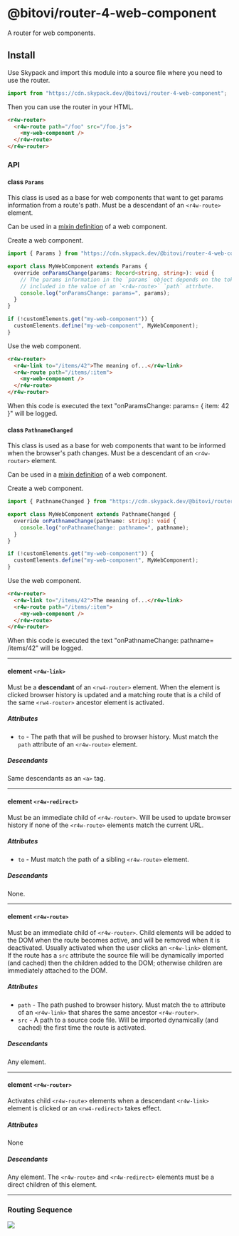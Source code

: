 # @bitovi/router-4-web-component

A router for web components.

## Install

Use Skypack and import this module into a source file where you need to use the router.

```ts
import from "https://cdn.skypack.dev/@bitovi/router-4-web-component";
```

Then you can use the router in your HTML.

```html
<r4w-router>
  <r4w-route path="/foo" src="/foo.js">
    <my-web-component />
  </r4w-route>
</r4w-router>
```

### API

#### class `Params`

This class is used as a base for web components that want to get params
information from a route's path. Must be a descendant of an `<r4w-route>`
element.

Can be used in a [mixin
definition](https://justinfagnani.com/2015/12/21/real-mixins-with-javascript-classes/)
of a web component.

Create a web component.

```ts
import { Params } from "https://cdn.skypack.dev/@bitovi/router-4-web-component";

export class MyWebComponent extends Params {
  override onParamsChange(params: Record<string, string>): void {
    // The params information in the `params` object depends on the tokens
    // included in the value of an `<r4w-route>` `path` attrbute.
    console.log("onParamsChange: params=", params);
  }
}

if (!customElements.get("my-web-component")) {
  customElements.define("my-web-component", MyWebComponent);
}
```

Use the web component.

```html
<r4w-router>
  <r4w-link to="/items/42">The meaning of...</r4w-link>
  <r4w-route path="/items/:item">
    <my-web-component />
  </r4w-route>
</r4w-router>
```

When this code is executed the text "onParamsChange: params= { item: 42 }" will
be logged.

#### class `PathnameChanged`

This class is used as a base for web components that want to be informed when
the browser's path changes. Must be a descendant of an `<r4w-router>` element.

Can be used in a [mixin
definition](https://justinfagnani.com/2015/12/21/real-mixins-with-javascript-classes/)
of a web component.

Create a web component.

```ts
import { PathnameChanged } from "https://cdn.skypack.dev/@bitovi/router-4-web-component";

export class MyWebComponent extends PathnameChanged {
  override onPathnameChange(pathname: string): void {
    console.log("onPathnameChange: pathname=", pathname);
  }
}

if (!customElements.get("my-web-component")) {
  customElements.define("my-web-component", MyWebComponent);
}
```

Use the web component.

```html
<r4w-router>
  <r4w-link to="/items/42">The meaning of...</r4w-link>
  <r4w-route path="/items/:item">
    <my-web-component />
  </r4w-route>
</r4w-router>
```

When this code is executed the text "onPathnameChange: pathname= /items/42" will
be logged.

---

#### element `<r4w-link>`

Must be a **descendant** of an `<rw4-router>` element. When the element is
clicked browser history is updated and a matching route that is a child of the
same `<rw4-router>` ancestor element is activated.

##### Attributes

- `to` - The path that will be pushed to browser history. Must match the `path`
  attribute of an `<r4w-route>` element.

##### Descendants

Same descendants as an `<a>` tag.

---

#### element `<r4w-redirect>`

Must be an immediate child of `<r4w-router>`. Will be used to update browser
history if none of the `<r4w-route>` elements match the current URL.

##### Attributes

- `to` - Must match the path of a sibling `<r4w-route>` element.

##### Descendants

None.

---

#### element `<r4w-route>`

Must be an immediate child of `<r4w-router>`. Child elements will be added to the DOM when
the route becomes active, and will be removed when it is deactivated. Usually
activated when the user clicks an `<r4w-link>` element. If the route has a `src`
attribute the source file will be dynamically imported (and cached) then the
children added to the DOM; otherwise children are immediately attached to the
DOM.

##### Attributes

- `path` - The path pushed to browser history. Must match the `to` attribute of
  an `<r4w-link>` that shares the same ancestor `<r4w-router>`.
- `src` - A path to a source code file. Will be imported dynamically (and
  cached) the first time the route is activated.

##### Descendants

Any element.

---

#### element `<r4w-router>`

Activates child `<r4w-route>` elements when a descendant `<r4w-link>` element
is clicked or an `<rw4-redirect>` takes effect.

##### Attributes

None

##### Descendants

Any element. The `<r4w-route>` and `<r4w-redirect>` elements must be a direct
children of this element.

---

### Routing Sequence

[![](https://mermaid.ink/img/pako:eNqFVEtT2zAQ_is7uhQySSCJE4OGyYkeemDaacul40NUa4M12FIqySmU4b-zsmznxZTb2vt5v4dWfmG5kcg4c_inRp3jrRIPVlSZBtgI61WuNkJ7KPUjCAc3Nvk7KpV-XB4DrKk92h4TH99HHYJOMHntvKkaUCxHuak2RqP2J1iHdhtZY5XpgNCGSExokGwO99SDvFT5o4OgPUCCn9FyGQFSuY3weQGrzt4It0S3iuOiF0LHggNuRVkL4jjF75N38C9raNqfHH3QvLtXcgXSoLv5beFiSZ9A1QgQ8L0BBGgdQNQqlH6IuLWx4AvhWxB4Q0PG8PlJ-XGUWhqzCWT2GfJClfI4585M470pOSXnvwlfnJ0HAGq5Z3oHIxtG3wWNAfcxVSQTpafj8kXjFXqbsfmeFoki92pL2UY5PWofZLGifOMTBdWwx4CwxIqCdrC2tEG-QLj9ehfnYOkwahkMgprB4CMt-0o6VDDUeykEqaiMrEvs-r3aMCeuJAdF22v92Sqwr8530HZ5RwfWHG266-f1x9GQt4LaG9K9bu9LmBLLEONaaTzL2PEFyljPv9vT7qvT60apXiyVA6V3Ye5HEc0Woj0E6PI_iWMvVSn_e3K00wfn1mZwEEZfHN01Dj9pG-MeolQWc9-u4m6vWrdsyCq0lVCS_n0vAZIx4q0wY5xKClDUJcWV6VeCitqbH886Z9zbGoes3kga1f4qGV8LWq4hoz8S4y_sifHpZDybJpNpOrlOp4v5YjofsmfGR7PZfJym6SxNpot0nl5NXofsnyE1fDJepMnlVTK_vEySq9nsetLM-9U0A-nrG4VT48M?type=png)](https://mermaid.live/edit#pako:eNqFVEtT2zAQ_is7uhQySSCJE4OGyYkeemDaacul40NUa4M12FIqySmU4b-zsmznxZTb2vt5v4dWfmG5kcg4c_inRp3jrRIPVlSZBtgI61WuNkJ7KPUjCAc3Nvk7KpV-XB4DrKk92h4TH99HHYJOMHntvKkaUCxHuak2RqP2J1iHdhtZY5XpgNCGSExokGwO99SDvFT5o4OgPUCCn9FyGQFSuY3weQGrzt4It0S3iuOiF0LHggNuRVkL4jjF75N38C9raNqfHH3QvLtXcgXSoLv5beFiSZ9A1QgQ8L0BBGgdQNQqlH6IuLWx4AvhWxB4Q0PG8PlJ-XGUWhqzCWT2GfJClfI4585M470pOSXnvwlfnJ0HAGq5Z3oHIxtG3wWNAfcxVSQTpafj8kXjFXqbsfmeFoki92pL2UY5PWofZLGifOMTBdWwx4CwxIqCdrC2tEG-QLj9ehfnYOkwahkMgprB4CMt-0o6VDDUeykEqaiMrEvs-r3aMCeuJAdF22v92Sqwr8530HZ5RwfWHG266-f1x9GQt4LaG9K9bu9LmBLLEONaaTzL2PEFyljPv9vT7qvT60apXiyVA6V3Ye5HEc0Woj0E6PI_iWMvVSn_e3K00wfn1mZwEEZfHN01Dj9pG-MeolQWc9-u4m6vWrdsyCq0lVCS_n0vAZIx4q0wY5xKClDUJcWV6VeCitqbH886Z9zbGoes3kga1f4qGV8LWq4hoz8S4y_sifHpZDybJpNpOrlOp4v5YjofsmfGR7PZfJym6SxNpot0nl5NXofsnyE1fDJepMnlVTK_vEySq9nsetLM-9U0A-nrG4VT48M)
